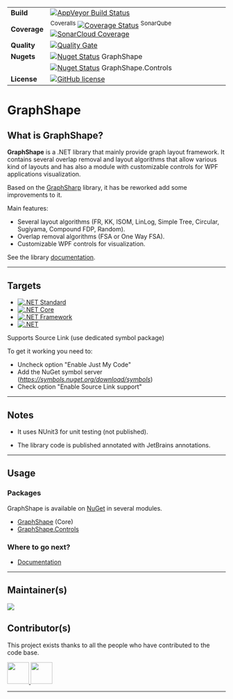 | | |
| --- | --- |
| **Build** | [![AppVeyor Build Status](https://ci.appveyor.com/api/projects/status/github/KeRNeLith/GraphShape?branch=master&svg=true)](https://ci.appveyor.com/project/KeRNeLith/GraphShape) |
| **Coverage** | <sup>Coveralls</sup> [![Coverage Status](https://coveralls.io/repos/github/KeRNeLith/GraphShape/badge.svg?branch=master)](https://coveralls.io/github/KeRNeLith/GraphShape?branch=master) <sup>SonarQube</sup> [![SonarCloud Coverage](https://sonarcloud.io/api/project_badges/measure?project=graphshape&metric=coverage)](https://sonarcloud.io/component_measures/metric/coverage/list?id=graphshape) | 
| **Quality** | [![Quality Gate](https://sonarcloud.io/api/project_badges/measure?project=graphshape&metric=alert_status)](https://sonarcloud.io/dashboard?id=graphshape) | 
| **Nugets** | [![Nuget Status](https://img.shields.io/nuget/v/graphshape.svg)](https://www.nuget.org/packages/GraphShape) GraphShape |
| | [![Nuget Status](https://img.shields.io/nuget/v/graphshape.controls.svg)](https://www.nuget.org/packages/GraphShape.Controls) GraphShape.Controls |
| **License** | [![GitHub license](https://img.shields.io/github/license/mashape/apistatus.svg)](https://github.com/KeRNeLith/GraphShape/blob/master/LICENSE) |

# GraphShape

## What is **GraphShape**?

**GraphShape** is a .NET library that mainly provide graph layout framework.
It contains several overlap removal and layout algorithms that allow various kind of layouts and has also a module with customizable controls for WPF applications visualization.

Based on the [GraphSharp](https://archive.codeplex.com/?p=graphsharp) library, it has be reworked add some improvements to it.

Main features:
- Several layout algorithms (FR, KK, ISOM, LinLog, Simple Tree, Circular, Sugiyama, Compound FDP, Random).
- Overlap removal algorithms (FSA or One Way FSA).
- Customizable WPF controls for visualization.

See the library [documentation](https://kernelith.github.io/GraphShape/).

---

## Targets

- [![.NET Standard](https://img.shields.io/badge/.NET%20Standard-%3E%3D%202.0-blue.svg)](#)
- [![.NET Core](https://img.shields.io/badge/.NET%20Core-%3E%3D%202.0-blue.svg)](#)
- [![.NET Framework](https://img.shields.io/badge/.NET%20Framework-%3E%3D%203.5-blue.svg)](#)
- [![.NET](https://img.shields.io/badge/.NET%20-%3E%3D%205-blue.svg)](#)

Supports Source Link (use dedicated symbol package)

To get it working you need to:
- Uncheck option "Enable Just My Code"
- Add the NuGet symbol server (*https://symbols.nuget.org/download/symbols*)
- Check option "Enable Source Link support"

---

## Notes

- It uses NUnit3 for unit testing (not published).

- The library code is published annotated with JetBrains annotations.

---

## Usage

### Packages

GraphShape is available on [NuGet](https://www.nuget.org) in several modules.

- [GraphShape](https://www.nuget.org/packages/GraphShape) (Core)
- [GraphShape.Controls](https://www.nuget.org/packages/GraphShape.Controls)

### Where to go next?

* [Documentation](https://kernelith.github.io/GraphShape/)

---

## Maintainer(s)

[![](https://github.com/KeRNeLith.png?size=50)](https://github.com/KeRNeLith)

## Contributor(s)

This project exists thanks to all the people who have contributed to the code base.

<a href="https://github.com/Moka42"><img src="https://avatars2.githubusercontent.com/u/33061894" width="50px;" alt=""/>
<a href="https://github.com/eriove"><img src="https://avatars2.githubusercontent.com/u/9482927" width="50px;" alt=""/>

---